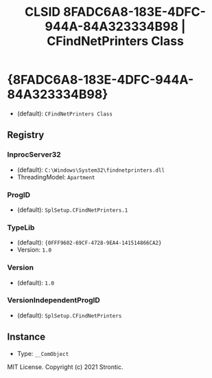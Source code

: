 ﻿---
title: "CLSID 8FADC6A8-183E-4DFC-944A-84A323334B98 | CFindNetPrinters Class"
excerpt: What is COM-Object CLSID 8FADC6A8-183E-4DFC-944A-84A323334B98?
---

# {8FADC6A8-183E-4DFC-944A-84A323334B98}

* (default): `CFindNetPrinters Class`

## Registry


### InprocServer32

* (default): `C:\Windows\System32\findnetprinters.dll`
* ThreadingModel: `Apartment`

### ProgID

* (default): `SplSetup.CFindNetPrinters.1`

### TypeLib

* (default): `{0FFF9602-69CF-4728-9EA4-141514866CA2}`
* Version: `1.0`

### Version

* (default): `1.0`

### VersionIndependentProgID

* (default): `SplSetup.CFindNetPrinters`

## Instance

* Type: `__ComObject`

MIT License. Copyright (c) 2021 Strontic.


